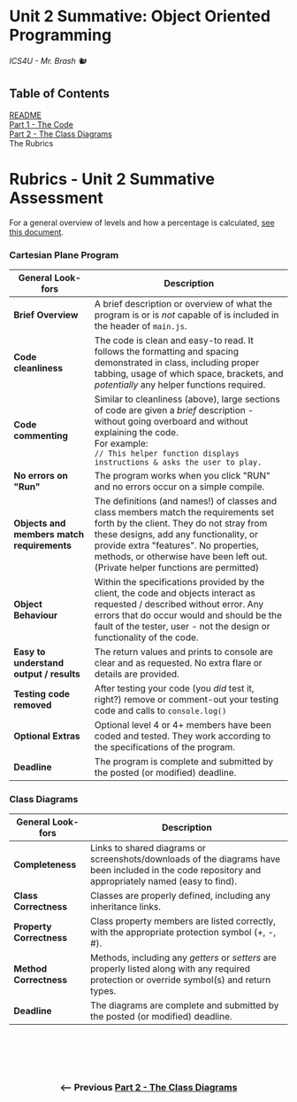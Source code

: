 # Unit 2 Summative: Object Oriented Programming

###### ICS4U - Mr. Brash 🐿️

## Table of Contents
[README](README.md)<br>
[Part 1 - The Code](PART1.md)<br>
[Part 2 - The Class Diagrams](PART2.md)<br>
The Rubrics

# Rubrics - Unit 2 Summative Assessment

For a general overview of levels and how a percentage is calculated, [see this document](https://docs.google.com/document/d/1u90dyfI_d5o9XuUj7qOi2q5Xj54iScxGlNtipJ6JxDU/edit?usp=sharing).

### Cartesian Plane Program

|General Look-fors|Description|
|---|---|
|**Brief Overview**|A brief description or overview of what the program is or is _not_ capable of is included in the header of `main.js`.|
|**Code cleanliness**|The code is clean and easy-to read. It follows the formatting and spacing demonstrated in class, including proper tabbing, usage of which space, brackets, and _potentially_ any helper functions required.|
|**Code commenting**|Similar to cleanliness (above), large sections of code are given a _brief_ description - without going overboard and without explaining the code.<br>For example:<br> `// This helper function displays instructions & asks the user to play.`|
|**No errors on "Run"**|The program works when you click "RUN" and no errors occur on a simple compile.|
|**Objects and members match requirements**|The definitions (and names!) of classes and class members match the requirements set forth by the client. They do not stray from these designs, add any functionality, or provide extra "features". No properties, methods, or otherwise have been left out. (Private helper functions are permitted)|
|**Object Behaviour**| Within the specifications provided by the client, the code and objects interact as requested / described without error. Any errors that do occur would and should be the fault of the tester, user - not the design or functionality of the code. |
|**Easy to understand output / results**|The return values and prints to console are clear and as requested. No extra flare or details are provided.|
|**Testing code removed**| After testing your code (you _did_ test it, right?) remove or comment-out your testing code and calls to `console.log()` |
|**Optional Extras**|Optional level 4 or 4+ members have been coded and tested. They work according to the specifications of the program.|
|**Deadline**|The program is complete and submitted by the posted (or modified) deadline.|


### Class Diagrams

|General Look-fors|Description|
|---|---|
|**Completeness**|Links to shared diagrams or screenshots/downloads of the diagrams have been included in the code repository and appropriately named (easy to find).|
|**Class Correctness**|Classes are properly defined, including any inheritance links.|
|**Property Correctness**|Class property members are listed correctly, with the appropriate protection symbol (+, -, #).|
|**Method Correctness**|Methods, including any _getters_ or _setters_ are properly listed along with any required protection or override symbol(s) and return types.|
|**Deadline**|The diagrams are complete and submitted by the posted (or modified) deadline.|

<br><br>
---
### <div style="text-align:center"><-- Previous [Part 2 - The Class Diagrams](PART2.md)